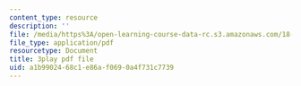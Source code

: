```yaml
---
content_type: resource
description: ''
file: /media/https%3A/open-learning-course-data-rc.s3.amazonaws.com/18-06sc-linear-algebra-fall-2011/a1b9902468c1e86af0690a4f731c7739_cfn2ZUuWPd0.pdf
file_type: application/pdf
resourcetype: Document
title: 3play pdf file
uid: a1b99024-68c1-e86a-f069-0a4f731c7739
---
```

